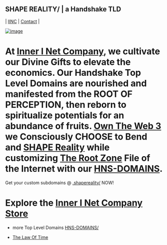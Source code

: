 ## SHAPE REALITY/ | a Handshake TLD

| [IINC](https://dlink.iinc.hns.to/) | [Contact](https://innerinetcompany.webflow.icontacto/) |

[![image](https://user-images.githubusercontent.com/37987346/101999396-a37e4380-3caa-11eb-8cc6-e61fb53c7855.png)](http://shapereality.innerinetcompany.hns.to/)

# At [Inner I Net Company](http://dlink.innerinetcompany.hns.to/), we cultivate our Divine Gifts to elevate the economics. Our Handshake Top Level Domains are nourished and manifested from the ROOT OF PERCEPTION, then reborn to spiritualize potentials for an abundance of fruits. [Own The Web 3](http://official.owntheweb3.hns.to/) we Consciously CHOOSE to Bend and [SHAPE Reality](http://innerinetcompany.shapereality.hns.to/) while customizing [The Root Zone](http://therootzone.hns.to/) File of the Internet with our [HNS-DOMAINS](http://home.hns-domains.hns.to/).

Get your custom subdomains @ [.shapereality/](https://shapereality.hns.to/) NOW! 

# Explore the [Inner I Net Company Store](https://innerinetcompany.mybigcommerce.com/)

- more Top Level Domains [HNS-DOMAINS/](http://home.hns-domains.hns.to/)

- [The Law Of Time](https://lawoftime.org/)


